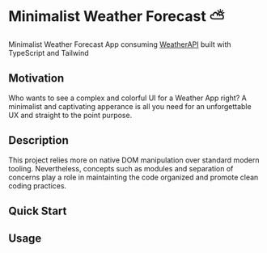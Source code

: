 # Minimalist Weather Forecast ⛅️

Minimalist Weather Forecast App consuming [WeatherAPI](https://www.weatherapi.com) built with TypeScript and Tailwind

## Motivation

Who wants to see a complex and colorful UI for a Weather App right? A minimalist and captivating apperance is all you need for an unforgettable UX and straight to the point purpose.

## Description

This project relies more on native DOM manipulation over standard modern tooling. Nevertheless, concepts such as modules and separation of concerns play a role in maintainting the code organized and promote clean coding practices.

## Quick Start

## Usage
